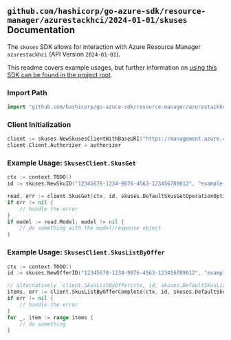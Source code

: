 
## `github.com/hashicorp/go-azure-sdk/resource-manager/azurestackhci/2024-01-01/skuses` Documentation

The `skuses` SDK allows for interaction with Azure Resource Manager `azurestackhci` (API Version `2024-01-01`).

This readme covers example usages, but further information on [using this SDK can be found in the project root](https://github.com/hashicorp/go-azure-sdk/tree/main/docs).

### Import Path

```go
import "github.com/hashicorp/go-azure-sdk/resource-manager/azurestackhci/2024-01-01/skuses"
```


### Client Initialization

```go
client := skuses.NewSkusesClientWithBaseURI("https://management.azure.com")
client.Client.Authorizer = authorizer
```


### Example Usage: `SkusesClient.SkusGet`

```go
ctx := context.TODO()
id := skuses.NewSkuID("12345678-1234-9876-4563-123456789012", "example-resource-group", "clusterValue", "publisherValue", "offerValue", "skuValue")

read, err := client.SkusGet(ctx, id, skuses.DefaultSkusGetOperationOptions())
if err != nil {
	// handle the error
}
if model := read.Model; model != nil {
	// do something with the model/response object
}
```


### Example Usage: `SkusesClient.SkusListByOffer`

```go
ctx := context.TODO()
id := skuses.NewOfferID("12345678-1234-9876-4563-123456789012", "example-resource-group", "clusterValue", "publisherValue", "offerValue")

// alternatively `client.SkusListByOffer(ctx, id, skuses.DefaultSkusListByOfferOperationOptions())` can be used to do batched pagination
items, err := client.SkusListByOfferComplete(ctx, id, skuses.DefaultSkusListByOfferOperationOptions())
if err != nil {
	// handle the error
}
for _, item := range items {
	// do something
}
```
